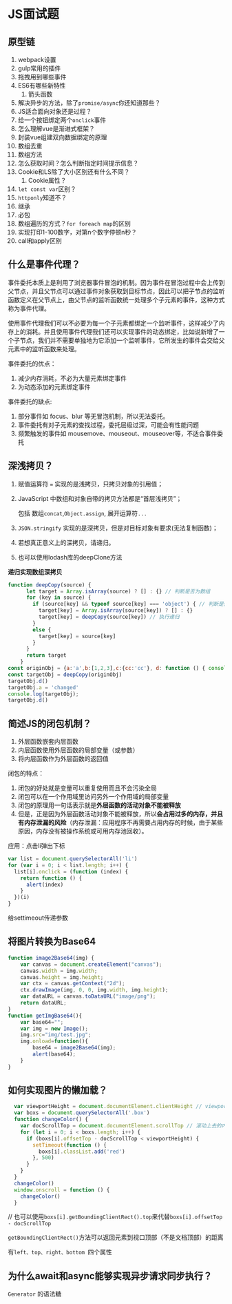 # JS面试题

## 原型链

1. webpack设置
2. gulp常用的插件
3. 拖拽用到哪些事件
4. ES6有哪些新特性
   1. 箭头函数
5. 解决异步的方法，除了`promise/async`你还知道那些？
6. JS适合面向对象还是过程？
7. 给一个按钮绑定两个`onclick`事件
8. 怎么理解vue是渐进式框架？
9. 封装vue组建双向数据绑定的原理
10. 数组去重
11. 数组方法
12. 怎么获取时间？怎么判断指定时间提示信息？
13. Cookie和LS除了大小区别还有什么不同？
    1. Cookie属性？
14. `let const var`区别？
15. `httponly`知道不？
16. 继承
17. 必包
18. 数组遍历的方式？`for foreach map`的区别
19. 实现打印1-100数字，对第n个数字停顿n秒？
20. call和apply区别

## 什么是事件代理？

事件委托本质上是利用了浏览器事件冒泡的机制。因为事件在冒泡过程中会上传到父节点，并且父节点可以通过事件对象获取到目标节点，因此可以把子节点的监听函数定义在父节点上，由父节点的监听函数统一处理多个子元素的事件，这种方式称为事件代理。

使用事件代理我们可以不必要为每一个子元素都绑定一个监听事件，这样减少了内存上的消耗。并且使用事件代理我们还可以实现事件的动态绑定，比如说新增了一个子节点，我们并不需要单独地为它添加一个监听事件，它所发生的事件会交给父元素中的监听函数来处理。

事件委托的优点：

1. 减少内存消耗，不必为大量元素绑定事件
2. 为动态添加的元素绑定事件

事件委托的缺点:

1. 部分事件如 focus、blur 等无冒泡机制，所以无法委托。
2. 事件委托有对子元素的查找过程，委托层级过深，可能会有性能问题
3. 频繁触发的事件如 mousemove、mouseout、mouseover等，不适合事件委托

## 深浅拷贝？

1. 赋值运算符 `=` 实现的是浅拷贝，只拷贝对象的引用值；

2. JavaScript 中数组和对象自带的拷贝方法都是“首层浅拷贝”；

   包括 数组`concat`,`Object.assign`, 展开运算符`...`

3. `JSON.stringify` 实现的是深拷贝，但是对目标对象有要求(无法复制函数)；

4. 若想真正意义上的深拷贝，请递归。

5. 也可以使用lodash库的deepClone方法

**递归实现数组深拷贝**

```js
function deepCopy(source) {
      let target = Array.isArray(source) ? [] : {} // 判断是否为数组
      for (key in source) {
        if (source[key] && typeof source[key] === 'object') { // 判断是否为对对象
          target[key] = Array.isArray(source[key]) ? [] : {}
          target[key] = deepCopy(source[key]) // 执行递归
        }
        else {
          target[key] = source[key]
        }
      }
      return target
    }
const originObj = {a:'a',b:[1,2,3],c:{cc:'cc'}, d: function () { console.log(this.a);}};
const targetObj = deepCopy(originObj)
targetObj.d()
targetObj.a = 'changed'
console.log(targetObj);
targetObj.d()
```



## 简述JS的闭包机制？

1. 外层函数嵌套内层函数
2. 内层函数使用外层函数的局部变量（或参数）
3. 将内层函数作为外层函数的返回值

闭包的特点：

1. 闭包的好处就是变量可以重复使用而且不会污染全局
2. 闭包可以在一个作用域里访问另外一个作用域的局部变量
3. 闭包的原理用一句话表示就是**外层函数的活动对象不能被释放**
4. 但是，正是因为外层函数活动对象不能被释放，所以**会占用过多的内存，并且有内存泄漏的风险**（内存泄漏：应用程序不再需要占用内存的时候，由于某些原因，内存没有被操作系统或可用内存池回收）。

应用：点击li弹出下标

```js
var list = document.querySelectorAll('li')
for (var i = 0; i < list.length; i++) {
  list[i].onclick = (function (index) {
    return function () {
      alert(index)
    }
  })(i)
}
```

给settimeout传递参数

## 将图片转换为Base64

```js
function image2Base64(img) {
    var canvas = document.createElement("canvas");
    canvas.width = img.width;
    canvas.height = img.height;
    var ctx = canvas.getContext("2d");
    ctx.drawImage(img, 0, 0, img.width, img.height);
    var dataURL = canvas.toDataURL("image/png");
    return dataURL;
}
function getImgBase64(){
    var base64="";
    var img = new Image();
    img.src="img/test.jpg";
    img.onload=function(){
        base64 = image2Base64(img);
        alert(base64);
    }
}
```

## 如何实现图片的懒加载？

```js
  var viewportHeight = document.documentElement.clientHeight // viewport高度
  var boxs = document.querySelectorAll('.box')
  function changeColor() {
    var docScrollTop = document.documentElement.scrollTop // 滚动上去的内容高度
    for (let i = 0; i < boxs.length; i++) {
      if (boxs[i].offsetTop - docScrollTop < viewportHeight) {
        setTimeout(function () {
          boxs[i].classList.add('red')
        }, 500)
      }
    } 
  }
  changeColor()
  window.onscroll = function () {
    changeColor()
  }
```

// 也可以使用`boxs[i].getBoundingClientRect().top`来代替`boxs[i].offsetTop - docScrollTop`

`getBoundingClientRect()`方法可以返回元素到视口顶部（不是文档顶部）的距离

有`left、top、right、bottom `四个属性

## 为什么await和async能够实现异步请求同步执行？

`Generator` 的语法糖

